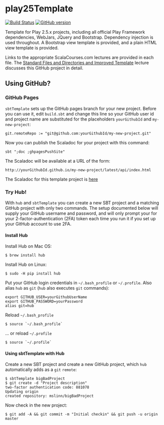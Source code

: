 # play25Template

[![Build Status](https://travis-ci.org/mslinn/play25template.svg?branch=master)](https://travis-ci.org/mslinn/play25template)
[![GitHub version](https://badge.fury.io/gh/mslinn%2Fplay25Template.svg)](https://badge.fury.io/gh/mslinn%2Fplay25Template)

Template for Play 2.5.x projects, including all official Play Framework dependencies,
WebJars, JQuery and Bootstrap. Dependency injection is used throughout.
A Bootstrap view template is provided, and a plain HTML view template is provided.

Links to the appropriate ScalaCourses.com lectures are provided in each file.
The [Standard Files and Directories and Improved Template](https://scalacourses.com/student/showLecture/169)
lecture discusses this GitHub project in detail.

## Using GitHub?

### GitHub Pages
`sbtTemplate` sets up the GitHub pages branch for your new project.
Before you can use it, edit `build.sbt` and change this line so your GitHub user id and project name are substituted 
for the placeholders `yourGithubId` and `my-new-project`:

    git.remoteRepo := "git@github.com:yourGithubId/my-new-project.git"
    
Now you can publish the Scaladoc for your project with this command:

    sbt ";doc ;ghpagesPushSite"
    
The Scaladoc will be available at a URL of the form:

    http://yourGithubId.github.io/my-new-project/latest/api/index.html

The Scaladoc for this template project is [here](http://mslinn.github.io/play25-template/latest/api/index.html)

### Try Hub!
With `hub` and `sbtTemplate` you can create a new SBT project and a matching GitHub project with only two commands.
The setup documented below will supply your GitHub username and password,
and will only prompt your for your 2-factor-authentication (2FA) token each time
you run it if you set up your GitHub account to use 2FA.

#### Install Hub
Install Hub on Mac OS:

    $ brew install hub

Install Hub on Linux:

    $ sudo -H pip install hub

Put your GitHub login credentials in `~/.bash_profile` or `~/.profile`.
Also alias `hub` as `git` (`hub` also executes `git` commands):

    export GITHUB_USER=yourGithubUserName
    export GITHUB_PASSWORD=yourPassword
    alias git=hub

Reload `~/.bash_profile`

    $ source `~/.bash_profile`

... or reload `~/.profile`

    $ source `~/.profile`

#### Using sbtTemplate with Hub
Create a new SBT project and create a new GitHub project, which `hub` automatically adds as a `git` `remote`:

    $ sbtTemplate bigBadProject
    $ git create -d "Project description"
    two-factor authentication code: 881078
    Updating origin
    created repository: mslinn/bigBadProject

Now check in the new project:

    $ git add -A && git commit -m "Initial checkin" && git push -u origin master
